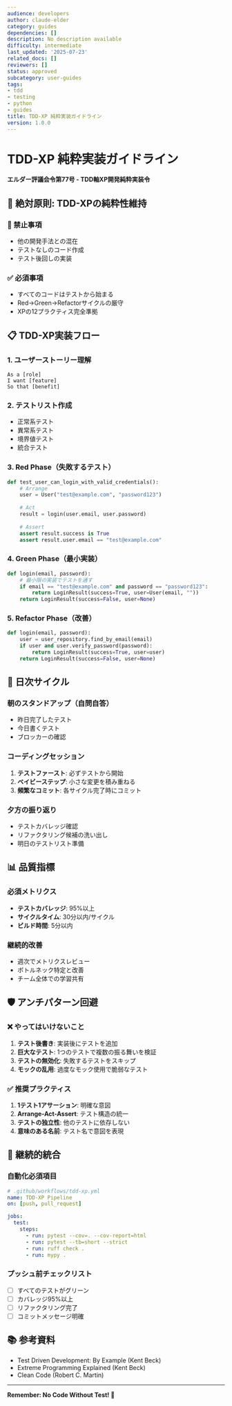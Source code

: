 ```yaml
---
audience: developers
author: claude-elder
category: guides
dependencies: []
description: No description available
difficulty: intermediate
last_updated: '2025-07-23'
related_docs: []
reviewers: []
status: approved
subcategory: user-guides
tags:
- tdd
- testing
- python
- guides
title: TDD-XP 純粋実装ガイドライン
version: 1.0.0
---
```


# TDD-XP 純粋実装ガイドライン

**エルダー評議会令第77号 - TDD軸XP開発純粋実装令**

## 🎯 絶対原則: TDD-XPの純粋性維持

### 🚫 禁止事項
- 他の開発手法との混在
- テストなしのコード作成
- テスト後回しの実装

### ✅ 必須事項
- すべてのコードはテストから始まる
- Red→Green→Refactorサイクルの厳守
- XPの12プラクティス完全準拠

## 📋 TDD-XP実装フロー

### 1. ユーザーストーリー理解
```
As a [role]
I want [feature]
So that [benefit]
```

### 2. テストリスト作成
- 正常系テスト
- 異常系テスト
- 境界値テスト
- 統合テスト

### 3. Red Phase（失敗するテスト）
```python
def test_user_can_login_with_valid_credentials():
    # Arrange
    user = User("test@example.com", "password123")
    
    # Act
    result = login(user.email, user.password)
    
    # Assert
    assert result.success is True
    assert result.user.email == "test@example.com"
```

### 4. Green Phase（最小実装）
```python
def login(email, password):
    # 最小限の実装でテストを通す
    if email == "test@example.com" and password == "password123":
        return LoginResult(success=True, user=User(email, ""))
    return LoginResult(success=False, user=None)
```

### 5. Refactor Phase（改善）
```python
def login(email, password):
    user = user_repository.find_by_email(email)
    if user and user.verify_password(password):
        return LoginResult(success=True, user=user)
    return LoginResult(success=False, user=None)
```

## 🔄 日次サイクル

### 朝のスタンドアップ（自問自答）
- 昨日完了したテスト
- 今日書くテスト
- ブロッカーの確認

### コーディングセッション
1. **テストファースト**: 必ずテストから開始
2. **ベイビーステップ**: 小さな変更を積み重ねる
3. **頻繁なコミット**: 各サイクル完了時にコミット

### 夕方の振り返り
- テストカバレッジ確認
- リファクタリング候補の洗い出し
- 明日のテストリスト準備

## 📊 品質指標

### 必須メトリクス
- **テストカバレッジ**: 95%以上
- **サイクルタイム**: 30分以内/サイクル
- **ビルド時間**: 5分以内

### 継続的改善
- 週次でメトリクスレビュー
- ボトルネック特定と改善
- チーム全体での学習共有

## 🛡️ アンチパターン回避

### ❌ やってはいけないこと
1. **テスト後書き**: 実装後にテストを追加
2. **巨大なテスト**: 1つのテストで複数の振る舞いを検証
3. **テストの無効化**: 失敗するテストをスキップ
4. **モックの乱用**: 過度なモック使用で脆弱なテスト

### ✅ 推奨プラクティス
1. **1テスト1アサーション**: 明確な意図
2. **Arrange-Act-Assert**: テスト構造の統一
3. **テストの独立性**: 他のテストに依存しない
4. **意味のある名前**: テスト名で意図を表現

## 🚀 継続的統合

### 自動化必須項目
```yaml
# .github/workflows/tdd-xp.yml
name: TDD-XP Pipeline
on: [push, pull_request]

jobs:
  test:
    steps:
      - run: pytest --cov=. --cov-report=html
      - run: pytest --tb=short --strict
      - run: ruff check .
      - run: mypy .
```

### プッシュ前チェックリスト
- [ ] すべてのテストがグリーン
- [ ] カバレッジ95%以上
- [ ] リファクタリング完了
- [ ] コミットメッセージ明確

## 📚 参考資料
- Test Driven Development: By Example (Kent Beck)
- Extreme Programming Explained (Kent Beck)
- Clean Code (Robert C. Martin)

---
**Remember: No Code Without Test! 🧪**
